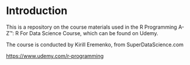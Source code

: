 # Introduction

This is a repository on the course materials used in the R Programming A-Z™: R For Data Science Course, which can be found on Udemy. 

The course is conducted by Kirill Eremenko, from SuperDataScience.com

https://www.udemy.com/r-programming